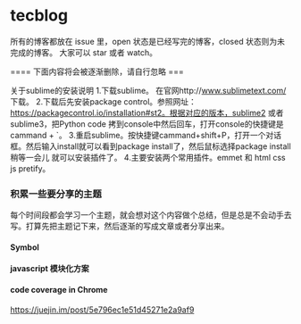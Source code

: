 # tecblog

所有的博客都放在 issue 里，open 状态是已经写完的博客，closed 状态则为未完成的博客。
大家可以 star 或者 watch。

==== 下面内容将会被逐渐删除，请自行忽略 ===

关于sublime的安装说明
1.下载sublime。
  在官网http://www.sublimetext.com/ 下载。
2.下载后先安装package control。参照网址：https://packagecontrol.io/installation#st2。根据对应的版本，sublime2 或者sublime3，把Python code
拷到console中然后回车，打开console的快捷键是cammand + `。
3.重启sublime。按快捷键cammand+shift+P，打开一个对话框。然后输入install就可以看到package install了，然后鼠标选择package install稍等一会儿
就可以安装插件了。
4.主要安装两个常用插件。emmet 和 html css js pretify。

### 积累一些要分享的主题

每个时间段都会学习一个主题，就会想对这个内容做个总结，但是总是不会动手去写。打算先把主题记下来，然后逐渐的写成文章或者分享出来。

#### Symbol

#### javascript 模块化方案

#### code coverage in Chrome
https://juejin.im/post/5e796ec1e51d45271e2a9af9


